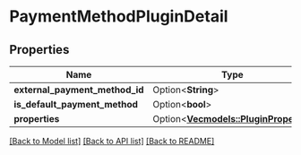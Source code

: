 # PaymentMethodPluginDetail

## Properties

Name | Type | Description | Notes
------------ | ------------- | ------------- | -------------
**external_payment_method_id** | Option<**String**> |  | [optional]
**is_default_payment_method** | Option<**bool**> |  | [optional]
**properties** | Option<[**Vec<models::PluginProperty>**](PluginProperty.md)> |  | [optional]

[[Back to Model list]](../README.md#documentation-for-models) [[Back to API list]](../README.md#documentation-for-api-endpoints) [[Back to README]](../README.md)


